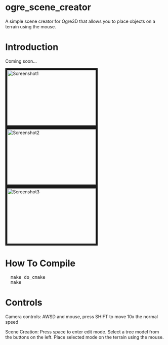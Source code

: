 ogre_scene_creator
==================

A simple scene creator for Ogre3D that allows you to place objects on a terrain using the mouse.

# Introduction

Coming soon...

<img src="http://i.imgur.com/hQ5vl.jpg" alt="Screenshot1" border="6" height="175" width="280">
<img src="http://i.imgur.com/LnVV0.jpg" alt="Screenshot2" border="6" height="175" width="280">
<img src="http://i.imgur.com/BuQZ1.jpg" alt="Screenshot3" border="6" height="175" width="280">

# How To Compile
<pre>
  make do_cmake
  make
</pre>



# Controls

Camera controls:
AWSD and mouse, press SHIFT to move 10x the normal speed

Scene Creation:
Press space to enter edit mode.
Select a tree model from the buttons on the left.
Place selected mode on the terrain using the mouse.